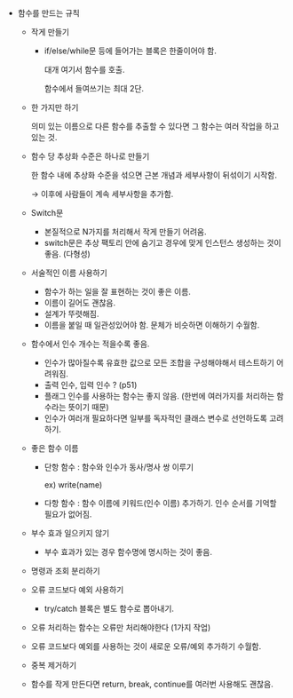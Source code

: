 - 함수를 만드는 규칙
    - 작게 만들기
        - if/else/while문 등에 들어가는 블록은 한줄이어야 함.
            
            대개 여기서 함수를 호출.
            
            함수에서 들여쓰기는 최대 2단.
            
    - 한 가지만 하기
        
        의미 있는 이름으로 다른 함수를 추출할 수 있다면 그 함수는 여러 작업을 하고 있는 것.
        
    - 함수 당 추상화 수준은 하나로 만들기
        
        한 함수 내에 추상화 수준을 섞으면 근본 개념과 세부사항이 뒤섞이기 시작함.
        
        → 이후에 사람들이 계속 세부사항을 추가함.
        
    - Switch문
        - 본질적으로 N가지를 처리해서 작게 만들기 어려움.
        - switch문은 추상 팩토리 안에 숨기고 경우에 맞게 인스턴스 생성하는 것이 좋음. (다형성)
    - 서술적인 이름 사용하기
        - 함수가 하는 일을 잘 표현하는 것이 좋은 이름.
        - 이름이 길어도 괜찮음.
        - 설계가 뚜렷해짐.
        - 이름을 붙일 때 일관성있어야 함. 문체가 비슷하면 이해하기 수월함.
    - 함수에서 인수 개수는 적을수록 좋음.
        - 인수가 많아질수록 유효한 값으로 모든 조합을 구성해야해서 테스트하기 어려워짐.
        - 출력 인수, 입력 인수 ? (p51)
        - 플래그 인수를 사용하는 함수는 좋지 않음. (한번에 여러가지를 처리하는 함수라는 뜻이기 때문)
        - 인수가 여러개 필요하다면 일부를 독자적인 클래스 변수로 선언하도록 고려하기.
    - 좋은 함수 이름
        - 단항 함수 : 함수와 인수가 동사/명사 쌍 이루기
            
            ex) write(name)
            
        - 다항 함수 : 함수 이름에 키워드(인수 이름) 추가하기. 인수 순서를 기억할 필요가 없어짐.
    - 부수 효과 일으키지 않기
        - 부수 효과가 있는 경우 함수명에 명시하는 것이 좋음.
    - 명령과 조회 분리하기
    - 오류 코드보다 예외 사용하기
        - try/catch 블록은 별도 함수로 뽑아내기.
    - 오류 처리하는 함수는 오류만 처리해야한다 (1가지 작업)
    - 오류 코드보다 예외를 사용하는 것이 새로운 오류/예외 추가하기 수월함.
    - 중복 제거하기
    - 함수를 작게 만든다면 return, break, continue를 여러번 사용해도 괜찮음.
